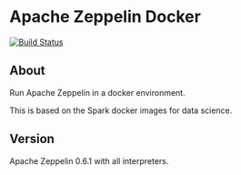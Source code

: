 # Apache Zeppelin Docker

[![Build Status](https://api.travis-ci.org/bwv988/docker-zeppelin.svg?branch=master)](https://api.travis-ci.org/bwv988/docker-zeppelin.svg?branch=master)

## About

Run Apache Zeppelin in a docker environment.

This is based on the Spark docker images for data science.

## Version

Apache Zeppelin 0.6.1 with all interpreters.
